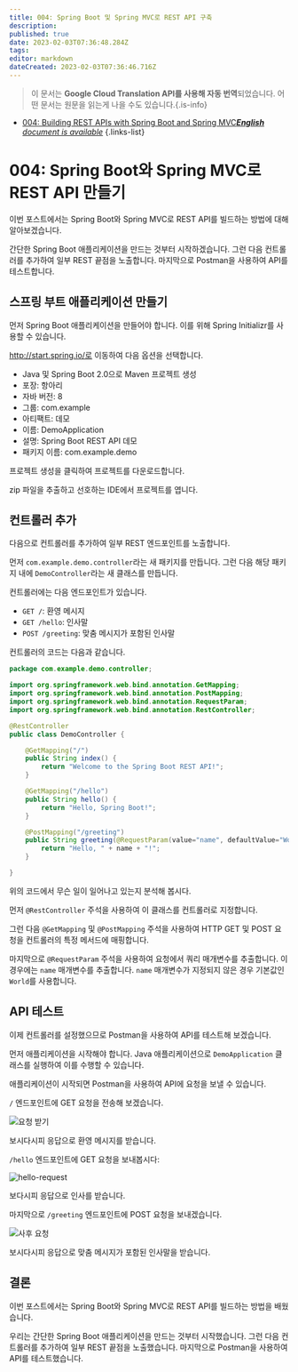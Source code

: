```yaml
---
title: 004: Spring Boot 및 Spring MVC로 REST API 구축
description: 
published: true
date: 2023-02-03T07:36:48.284Z
tags: 
editor: markdown
dateCreated: 2023-02-03T07:36:46.716Z
---
```


> 이 문서는 **Google Cloud Translation API를 사용해 자동 번역**되었습니다.
어떤 문서는 원문을 읽는게 나을 수도 있습니다.{.is-info}



- [004: Building REST APIs with Spring Boot and Spring MVC***English** document is available*](/en/Knowledge-base/Spring-Boot/Learning/004-building-rest-apis-with-spring-boot-and-spring-mvc)
{.links-list}


# 004: Spring Boot와 Spring MVC로 REST API 만들기

이번 포스트에서는 Spring Boot와 Spring MVC로 REST API를 빌드하는 방법에 대해 알아보겠습니다.

간단한 Spring Boot 애플리케이션을 만드는 것부터 시작하겠습니다. 그런 다음 컨트롤러를 추가하여 일부 REST 끝점을 노출합니다. 마지막으로 Postman을 사용하여 API를 테스트합니다.

## 스프링 부트 애플리케이션 만들기

먼저 Spring Boot 애플리케이션을 만들어야 합니다. 이를 위해 Spring Initializr를 사용할 수 있습니다.

http://start.spring.io/로 이동하여 다음 옵션을 선택합니다.

- Java 및 Spring Boot 2.0으로 Maven 프로젝트 생성
- 포장: 항아리
- 자바 버전: 8
- 그룹: com.example
- 아티팩트: 데모
- 이름: DemoApplication
- 설명: Spring Boot REST API 데모
- 패키지 이름: com.example.demo

프로젝트 생성을 클릭하여 프로젝트를 다운로드합니다.

zip 파일을 추출하고 선호하는 IDE에서 프로젝트를 엽니다.

## 컨트롤러 추가

다음으로 컨트롤러를 추가하여 일부 REST 엔드포인트를 노출합니다.

먼저 `com.example.demo.controller`라는 새 패키지를 만듭니다. 그런 다음 해당 패키지 내에 `DemoController`라는 새 클래스를 만듭니다.

컨트롤러에는 다음 엔드포인트가 있습니다.

- `GET /`: 환영 메시지
- `GET /hello`: 인사말
- `POST /greeting`: 맞춤 메시지가 포함된 인사말

컨트롤러의 코드는 다음과 같습니다.

```java
package com.example.demo.controller;

import org.springframework.web.bind.annotation.GetMapping;
import org.springframework.web.bind.annotation.PostMapping;
import org.springframework.web.bind.annotation.RequestParam;
import org.springframework.web.bind.annotation.RestController;

@RestController
public class DemoController {

    @GetMapping("/")
    public String index() {
        return "Welcome to the Spring Boot REST API!";
    }

    @GetMapping("/hello")
    public String hello() {
        return "Hello, Spring Boot!";
    }

    @PostMapping("/greeting")
    public String greeting(@RequestParam(value="name", defaultValue="World") String name) {
        return "Hello, " + name + "!";
    }

}
```

위의 코드에서 무슨 일이 일어나고 있는지 분석해 봅시다.

먼저 `@RestController` 주석을 사용하여 이 클래스를 컨트롤러로 지정합니다.

그런 다음 `@GetMapping` 및 `@PostMapping` 주석을 사용하여 HTTP GET 및 POST 요청을 컨트롤러의 특정 메서드에 매핑합니다.

마지막으로 `@RequestParam` 주석을 사용하여 요청에서 쿼리 매개변수를 추출합니다. 이 경우에는 `name` 매개변수를 추출합니다. `name` 매개변수가 지정되지 않은 경우 기본값인 `World`를 사용합니다.

## API 테스트

이제 컨트롤러를 설정했으므로 Postman을 사용하여 API를 테스트해 보겠습니다.

먼저 애플리케이션을 시작해야 합니다. Java 애플리케이션으로 `DemoApplication` 클래스를 실행하여 이를 수행할 수 있습니다.

애플리케이션이 시작되면 Postman을 사용하여 API에 요청을 보낼 수 있습니다.

`/` 엔드포인트에 GET 요청을 전송해 보겠습니다.

![요청 받기](https://i.imgur.com/LNcuFtD.png)

보시다시피 응답으로 환영 메시지를 받습니다.

`/hello` 엔드포인트에 GET 요청을 보내봅시다:

![hello-request](https://i.imgur.com/VywYbnK.png)

보다시피 응답으로 인사를 받습니다.

마지막으로 `/greeting` 엔드포인트에 POST 요청을 보내겠습니다.

![사후 요청](https://i.imgur.com/EC4nUg4.png)

보시다시피 응답으로 맞춤 메시지가 포함된 인사말을 받습니다.

## 결론

이번 포스트에서는 Spring Boot와 Spring MVC로 REST API를 빌드하는 방법을 배웠습니다.

우리는 간단한 Spring Boot 애플리케이션을 만드는 것부터 시작했습니다. 그런 다음 컨트롤러를 추가하여 일부 REST 끝점을 노출했습니다. 마지막으로 Postman을 사용하여 API를 테스트했습니다.